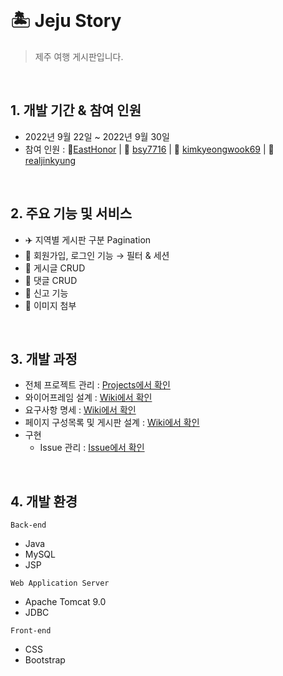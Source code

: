 <br>

# 🏝️ Jeju Story
> 제주 여행 게시판입니다.

<br>

## 1. 개발 기간 & 참여 인원
- 2022년 9월 22일 ~ 2022년 9월 30일
- 참여 인원 : 🐨[EastHonor](https://github.com/ehdgns07) | 🐧 [bsy7716](https://github.com/bsy7716) | 🐹 [kimkyeongwook69](https://github.com/kimkyeongwook69) | 🌱 [realjinkyung](https://github.com/realjinkyung)

<br>

## 2. 주요 기능 및 서비스

- ✈️ 지역별 게시판 구분 Pagination
- 👤 회원가입, 로그인 기능 → 필터 & 세션
- 📄 게시글 CRUD
- 💬 댓글 CRUD
- 🚨 신고 기능
- 📂 이미지 첨부

<br>

## 3. 개발 과정
- 전체 프로젝트 관리 : [Projects에서 확인](https://github.com/users/realjinkyung/projects/3)
- 와이어프레임 설계 : [Wiki에서 확인](https://github.com/realjinkyung/travel-board/wiki/%EC%99%80%EC%9D%B4%EC%96%B4%ED%94%84%EB%A0%88%EC%9E%84-%EC%84%A4%EA%B3%84-%F0%9F%94%A8)
- 요구사항 명세 : [Wiki에서 확인](https://github.com/realjinkyung/travel-board/wiki/%EC%9A%94%EA%B5%AC-%EC%82%AC%ED%95%AD-%EB%AA%85%EC%84%B8%EC%84%9C-%F0%9F%94%A8)
- 페이지 구성목록 및 게시판 설계 : [Wiki에서 확인](https://github.com/realjinkyung/travel-board/wiki/%EC%A0%9C%EC%A3%BC%EC%9D%B4%EC%95%BC%EA%B8%B0-%EA%B2%8C%EC%8B%9C%ED%8C%90-%EC%84%A4%EA%B3%84-%F0%9F%94%A8)
- 구현 
    - Issue 관리 : [Issue에서 확인](https://github.com/realjinkyung/travel-board/issues)
 
 <br>
 
 ## 4. 개발 환경
 `Back-end`
 - Java
 - MySQL
 - JSP
 
 `Web Application Server`
 - Apache Tomcat 9.0
 - JDBC
 
 `Front-end`
 - CSS
 - Bootstrap
 

